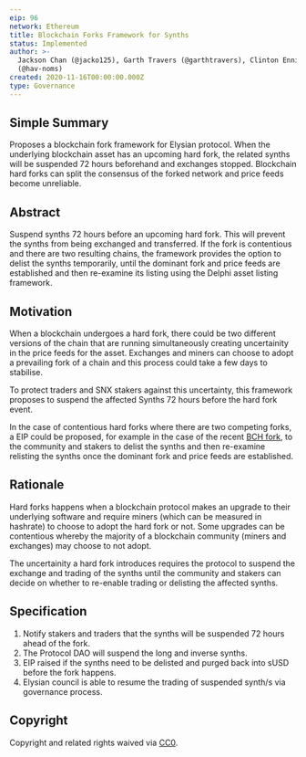 ```yaml
---
eip: 96
network: Ethereum
title: Blockchain Forks Framework for Synths
status: Implemented
author: >-
  Jackson Chan (@jacko125), Garth Travers (@garthtravers), Clinton Ennis
  (@hav-noms)
created: 2020-11-16T00:00:00.000Z
type: Governance
---
```


<!--You can leave these HTML comments in your merged EIP and delete the visible duplicate text guides, they will not appear and may be helpful to refer to if you edit it again. This is the suggested template for new EIPs. Note that an EIP number will be assigned by an editor. When opening a pull request to submit your EIP, please use an abbreviated title in the filename, `eip-draft_title_abbrev.md`. The title should be 44 characters or less.-->

## Simple Summary

<!--"If you can't explain it simply, you don't understand it well enough." Simply describe the outcome the proposed changes intends to achieve. This should be non-technical and accessible to a casual community member.-->

Proposes a blockchain fork framework for Elysian protocol. When the underlying blockchain asset has an upcoming hard fork, the related synths will be suspended 72 hours beforehand and exchanges stopped. Blockchain hard forks can split the consensus of the forked network and price feeds become unreliable.

## Abstract

<!--A short (~200 word) description of the proposed change, the abstract should clearly describe the proposed change. This is what *will* be done if the EIP is implemented, not *why* it should be done or *how* it will be done. If the EIP proposes deploying a new contract, write, "we propose to deploy a new contract that will do x".-->

Suspend synths 72 hours before an upcoming hard fork. This will prevent the synths from being exchanged and transferred. If the fork is contentious and there are two resulting chains, the framework provides the option to delist the synths temporarily, until the dominant fork and price feeds are established and then re-examine its listing using the Delphi asset listing framework.

## Motivation

<!--This is the problem statement. This is the *why* of the EIP. It should clearly explain *why* the current state of the protocol is inadequate.  It is critical that you explain *why* the change is needed, if the EIP proposes changing how something is calculated, you must address *why* the current calculation is innaccurate or wrong. This is not the place to describe how the EIP will address the issue!-->

When a blockchain undergoes a hard fork, there could be two different versions of the chain that are running simultaneously creating uncertainity in the price feeds for the asset. Exchanges and miners can choose to adopt a prevailing fork of a chain and this process could take a few days to stabilise.

To protect traders and SNX stakers against this uncertainty, this framework proposes to suspend the affected Synths 72 hours before the hard fork event.

In the case of contentious hard forks where there are two competing forks, a EIP could be proposed, for example in the case of the recent [BCH fork](.eip-95.md), to the community and stakers to delist the synths and then re-examine relisting the synths once the dominant fork and price feeds are established.

## Rationale

Hard forks happens when a blockchain protocol makes an upgrade to their underlying software and require miners (which can be measured in hashrate) to choose to adopt the hard fork or not. Some upgrades can be contentious whereby the majority of a blockchain community (miners and exchanges) may choose to not adopt.

The uncertainity a hard fork introduces requires the protocol to suspend the exchange and trading of the synths until the community and stakers can decide on whether to re-enable trading or delisting the affected synths.

## Specification

<!--The specification should describe the syntax and semantics of any new feature, there are five sections
1. Overview
2. Rationale
3. Technical Specification
4. Test Cases
5. Configurable Values
-->

1. Notify stakers and traders that the synths will be suspended 72 hours ahead of the fork.
2. The Protocol DAO will suspend the long and inverse synths.
3. EIP raised if the synths need to be delisted and purged back into sUSD before the fork happens.
4. Elysian council is able to resume the trading of suspended synth/s via governance process.
 
## Copyright

Copyright and related rights waived via [CC0](https://creativecommons.org/publicdomain/zero/1.0/).